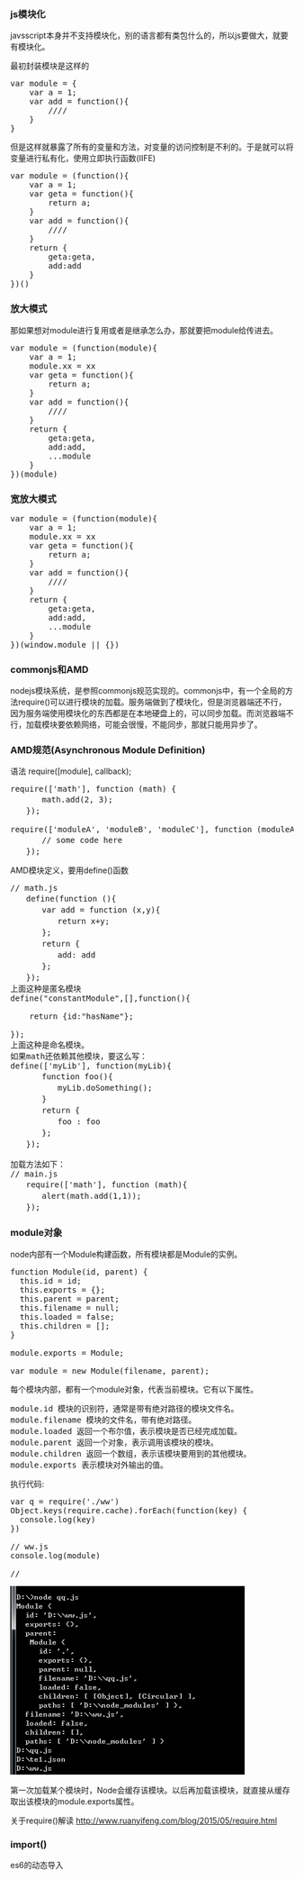 ### js模块化
javsscript本身并不支持模块化，别的语言都有类包什么的，所以js要做大，就要有模块化。

最初封装模块是这样的
<pre>
var module = {
    var a = 1;
    var add = function(){
        ////
    }
}
</pre>
但是这样就暴露了所有的变量和方法，对变量的访问控制是不利的。于是就可以将变量进行私有化，使用立即执行函数(IIFE)
<pre>
var module = (function(){
    var a = 1;
    var geta = function(){
        return a;
    }
    var add = function(){
        ////
    }
    return {
        geta:geta,
        add:add
    }
})()
</pre>
### 放大模式
那如果想对module进行复用或者是继承怎么办，那就要把module给传进去。
<pre>
var module = (function(module){
    var a = 1;
    module.xx = xx
    var geta = function(){
        return a;
    }
    var add = function(){
        ////
    }
    return {
        geta:geta,
        add:add,
        ...module
    }
})(module)
</pre>
### 宽放大模式
<pre>
var module = (function(module){
    var a = 1;
    module.xx = xx
    var geta = function(){
        return a;
    }
    var add = function(){
        ////
    }
    return {
        geta:geta,
        add:add,
        ...module
    }
})(window.module || {})
</pre>

### commonjs和AMD
nodejs模块系统，是参照commonjs规范实现的。commonjs中，有一个全局的方法require()可以进行模块的加载。服务端做到了模块化，但是浏览器端还不行，因为服务端使用模块化的东西都是在本地硬盘上的，可以同步加载。而浏览器端不行，加载模块要依赖网络，可能会很慢，不能同步，那就只能用异步了。

### AMD规范(Asynchronous Module Definition)

语法 require([module], callback);
<pre>
require(['math'], function (math) {
　　　　math.add(2, 3);
　　});

require(['moduleA', 'moduleB', 'moduleC'], function (moduleA, moduleB, moduleC){
　　　　// some code here
　　});
</pre>

AMD模块定义，要用define()函数
<pre>
// math.js
　　define(function (){
　　　　var add = function (x,y){
　　　　　　return x+y;
　　　　};
　　　　return {
　　　　　　add: add
　　　　};
　　});
上面这种是匿名模块
define("constantModule",[],function(){  
     
    return {id:"hasName"};
     
});
上面这种是命名模块。
如果math还依赖其他模块，要这么写：
define(['myLib'], function(myLib){
　　　　function foo(){
　　　　　　myLib.doSomething();
　　　　}
　　　　return {
　　　　　　foo : foo
　　　　};
　　});

加载方法如下：
// main.js
　　require(['math'], function (math){
　　　　alert(math.add(1,1));
　　});
</pre>

### module对象
node内部有一个Module构建函数，所有模块都是Module的实例。
<pre>
function Module(id, parent) {
  this.id = id;
  this.exports = {};
  this.parent = parent;
  this.filename = null;
  this.loaded = false;
  this.children = [];
}

module.exports = Module;

var module = new Module(filename, parent);
</pre>
每个模块内部，都有一个module对象，代表当前模块。它有以下属性。
<pre>
module.id 模块的识别符，通常是带有绝对路径的模块文件名。
module.filename 模块的文件名，带有绝对路径。
module.loaded 返回一个布尔值，表示模块是否已经完成加载。
module.parent 返回一个对象，表示调用该模块的模块。
module.children 返回一个数组，表示该模块要用到的其他模块。
module.exports 表示模块对外输出的值。
</pre>
执行代码:
<pre>
var q = require('./ww')
Object.keys(require.cache).forEach(function(key) {
  console.log(key)
})

// ww.js
console.log(module)

//
</pre>
![module pic](../images/module1.png)

第一次加载某个模块时，Node会缓存该模块。以后再加载该模块，就直接从缓存取出该模块的module.exports属性。

关于require()解读
<http://www.ruanyifeng.com/blog/2015/05/require.html>

### import()
es6的动态导入


